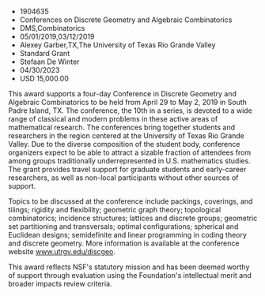 
* 1904635
* Conferences on Discrete Geometry and Algebraic Combinatorics
* DMS,Combinatorics
* 05/01/2019,03/12/2019
* Alexey Garber,TX,The University of Texas Rio Grande Valley
* Standard Grant
* Stefaan De Winter
* 04/30/2023
* USD 15,000.00

This award supports a four-day Conference in Discrete Geometry and Algebraic
Combinatorics to be held from April 29 to May 2, 2019 in South Padre Island, TX.
The conference, the 10th in a series, is devoted to a wide range of classical
and modern problems in these active areas of mathematical research. The
conferences bring together students and researchers in the region centered at
the University of Texas Rio Grande Valley. Due to the diverse composition of the
student body, conference organizers expect to be able to attract a sizable
fraction of attendees from among groups traditionally underrepresented in U.S.
mathematics studies. The grant provides travel support for graduate students and
early-career researchers, as well as non-local participants without other
sources of support.

Topics to be discussed at the conference include packings, coverings, and
tilings; rigidity and flexibility; geometric graph theory; topological
combinatorics; incidence structures; lattices and discrete groups; geometric set
partitioning and transversals; optimal configurations; spherical and Euclidean
designs; semidefinite and linear programming in coding theory and discrete
geometry. More information is available at the conference website
www.utrgv.edu/discgeo.

This award reflects NSF's statutory mission and has been deemed worthy of
support through evaluation using the Foundation's intellectual merit and broader
impacts review criteria.
